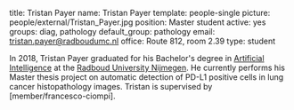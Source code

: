 title: Tristan Payer
name: Tristan Payer
template: people-single
picture: people/external/Tristan_Payer.jpg
position: Master student
active: yes
groups: diag, pathology
default_group: pathology
email: tristan.payer@radboudumc.nl
office: Route 812, room 2.39
type: student

In 2018, Tristan Payer graduated for his Bachelor's degree in <a href="https://www.ru.nl/opleidingen/bachelor/artificial-intelligence/">Artificial Intelligence</a> at the <a href="https://www.ru.nl/">Radboud University Nijmegen</a>. He currently performs his Master thesis project on automatic detection of PD-L1 positive cells in lung cancer histopathology images. Tristan is supervised by [member/francesco-ciompi]. 
